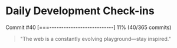 # Daily Development Check-ins

Commit #40
[===---------------------------] 11% (40/365 commits)

> "The web is a constantly evolving playground—stay inspired."